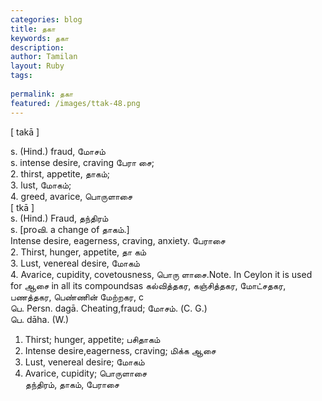 ```yaml
---
categories: blog
title: தகா
keywords: தகா
description: 
author: Tamilan
layout: Ruby
tags: 
 
permalink: தகா
featured: /images/ttak-48.png
---
```

  
[ takā ]  
  
s. (Hind.) fraud, மோசம்  
s. intense desire, craving பேரா சை;  
2. thirst, appetite, தாகம்;  
3. lust, மோகம்;  
4. greed, avarice, பொருளாசை  
[ tkā ]  
s. (Hind.) Fraud, தந்திரம்  
s. [proவி. a change of தாகம்.]  
Intense desire, eagerness, craving, anxiety. பேராசை  
2. Thirst, hunger, appetite, தா கம்  
3. Lust, venereal desire, மோகம்  
4. Avarice, cupidity, covetousness, பொரு ளாசை.Note. In Ceylon it is used for ஆசை in all its compoundsas கல்வித்தகர, கஞ்சித்தகர, மோட்சதகர, பணத்தகர, பெண்ணின் மேற்றகர, c  
பெ. Persn. dagā. Cheating,fraud; மோசம். (C. G.)  
பெ. dāha. (W.)  
1. Thirst; hunger, appetite; பசிதாகம்  
2. Intense desire,eagerness, craving; மிக்க ஆசை  
3. Lust, venereal desire; மோகம்  
4. Avarice, cupidity; பொருளாசை  
தந்திரம், தாகம், பேராசை